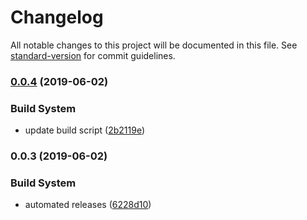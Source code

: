 # Changelog

All notable changes to this project will be documented in this file. See [standard-version](https://github.com/conventional-changelog/standard-version) for commit guidelines.

### [0.0.4](https://github.com/you54f/cypress-circleci/compare/v0.0.3...v0.0.4) (2019-06-02)


### Build System

* update build script ([2b2119e](https://github.com/you54f/cypress-circleci/commit/2b2119e))



### 0.0.3 (2019-06-02)


### Build System

* automated releases ([6228d10](https://github.com/you54f/cypress-circleci/commit/6228d10))

